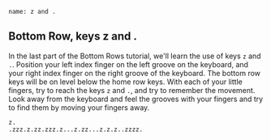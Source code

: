 ```ngMeta
name: z and .
```

## Bottom Row, keys z and .

In the last part of the Bottom Rows tutorial, we'll learn the use of keys `z` and `.`.
Position your left index finger on the left groove on the keyboard, and your right index finger on the right groove of the keyboard. The bottom row keys will be on level below the home row keys. With each of your little fingers, try to reach the keys `z` and `.`, and try to remember the movement. Look away from the keyboard and feel the grooves with your fingers and try to find them by moving your fingers away.


```practicetyping
z.
.zzz.z.zz.zzz.z...z.zz...z.z.z..zzzz.
```
